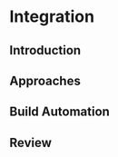 <link rel="stylesheet" href="{{baseUrl}}/css/textbook.css">

<div class="website-content">

# Integration

## Introduction
<panel header="================================================================"
    type="seamless" alt="introduction">
  <include src="introduction/index.md#main" />
</panel>

## Approaches
<panel header="================================================================"
    type="seamless" alt="approaches">
  <include src="approaches/index.md#main" />
</panel>

## Build Automation
<panel header="================================================================"
    type="seamless" alt="build automation">
  <include src="buildAutomation/index.md#main" />
</panel>

## Review
<panel header="================================================================"
    type="seamless" alt="review">
  <include src="review/embed.md" />
</panel>

</div>
